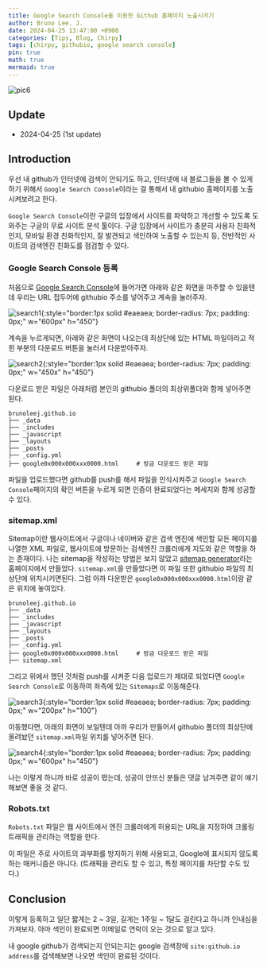 ```yaml
---
title: Google Search Console을 이용한 Github 홈페이지 노출시키기
author: Bruno Lee. J.
date: 2024-04-25 13:47:00 +0900
categories: [Tips, Blog, Chirpy]
tags: [chirpy, githubio, google search console]
pin: true
math: true
mermaid: true
---
```


![pic6](https://github.com/cotes2020/jekyll-theme-chirpy/assets/62800365/851dbd8d-595a-4840-a372-3ecfe9c0061b)

## Update
- 2024-04-25 (1st update)

## Introduction
우선 내 github가 인터넷에 검색이 안되기도 하고, 인터넷에 내 블로그들을 볼 수 있게 하기 위해서 `Google Search Console`이라는 걸 통해서 내 githubio 홈페이지를 노출시켜보려고 한다.

`Google Search Console`이란 구글의 입장에서 사이트를 파악하고 개선할 수 있도록 도와주는 구글의 무료 사이트 분석 툴이다. 구글 입장에서 사이트가 충분히 사용자 친화적인지, 모바일 환경 친화적인지, 잘 발견되고 색인하여 노출할 수 있는지 등, 전반적인 사이트의 검색엔진 친화도를 점검할 수 있다.

### Google Search Console 등록
처음으로 [Google Search Console](https://search.google.com/search-console/about)에 들어가면 아래와 같은 화면을 마주할 수 있을텐데 우리는 URL 접두어에 githubio 주소를 넣어주고 계속을 눌러주자.

![search1](https://github.com/cotes2020/jekyll-theme-chirpy/assets/62800365/66f43e98-2159-41ca-9714-3ae0bd875cf3){:style="border:1px solid #eaeaea; border-radius: 7px; padding: 0px;" w="600px" h="450"}

계속을 누르게되면, 아래와 같은 화면이 나오는데 최상단에 있는 HTML 파일이라고 적힌 부분의 다운로드 버튼을 눌러서 다운받아주자. 

![search2](https://github.com/cotes2020/jekyll-theme-chirpy/assets/62800365/e1d6e643-56cb-49f4-a58a-5b8614e22987){:style="border:1px solid #eaeaea; border-radius: 7px; padding: 0px;" w="450x" h="450"}

다운로드 받은 파일은 아래처럼 본인의 githubio 폴더의 최상위폴더와 함께 넣어주면 된다.
```plaintext
brunoleej.github.io
├── _data
├── _includes
├── _javascript
├── _layouts
├── _posts
├── _config.yml
├── google0x000x000xxx0000.html     # 방금 다운로드 받은 파일
```

파일을 업로드했다면 github를 push를 해서 파일을 인식시켜주고 `Google Search Console`페이지의 확인 버튼을 누르게 되면 인증이 완료되었다는 메세지와 함께 성공할 수 있다.

### sitemap.xml
Sitemap이란 웹사이트에서 구글이나 네이버와 같은 검색 엔진에 색인할 모든 페이지를 나열한 XML 파일로, 웹사이트에 방문하는 검색엔진 크롤러에게 지도와 같은 역할을 하는 존재이다. 나는 sitemap을 작성하는 방법은 보지 않았고 [sitemap generator](https://www.xml-sitemaps.com/)라는 홈페이지에서 만들었다. `sitemap.xml`을 만들었다면 이 파일 또한 githubio 파일의 최상단에 위치시키면된다. 그럼 아까 다운받은 `google0x000x000xxx0000.html`이랑 같은 위치에 놓여있다.
```plaintext
brunoleej.github.io
├── _data
├── _includes
├── _javascript
├── _layouts
├── _posts
├── _config.yml
├── google0x000x000xxx0000.html     # 방금 다운로드 받은 파일
├── sitemap.xml
```

그리고 위에서 했던 것처럼 push를 시켜준 다음 업로드가 제대로 되었다면 `Google Search Console`로 이동하여 좌측에 있는 `Sitemaps`로 이동해준다.

![search3](https://github.com/cotes2020/jekyll-theme-chirpy/assets/62800365/731a287d-07d4-47bc-90b0-4a60390fb3db){:style="border:1px solid #eaeaea; border-radius: 7px; padding: 0px;" w="200px" h="100"}

이동했다면, 아래의 화면이 보일텐데 아까 우리가 만들어서 githubio 폴더의 최상단에 올려놨던 `sitemap.xml`파일 위치를 넣어주면 된다.

![search4](https://github.com/cotes2020/jekyll-theme-chirpy/assets/62800365/853ec2ee-e302-4041-8c2b-250c5a2cedd8){:style="border:1px solid #eaeaea; border-radius: 7px; padding: 0px;" w="600px" h="450"}

나는 이렇게 하니까 바로 성공이 떴는데, 성공이 안뜨신 분들은 댓글 남겨주면 같이 얘기해보면 좋을 것 같다.


### Robots.txt

`Robots.txt` 파일은 웹 사이트에서 엔진 크롤러에게 허용되는 URL을 지정하여 크롤링 트래픽을 관리하는 역할을 한다.

이 파일은 주로 사이트의 과부화를 방지하기 위해 사용되고, Google에 표시되지 않도록 하는 매커니즘은 아니다. (트래픽을 관리도 할 수 있고, 특정 페이지를 차단할 수도 있다.)



## Conclusion
이렇게 등록하고 일단 짧게는 2 ~ 3일, 길게는 1주일 ~ 1달도 걸린다고 하니까 인내심을 가져보자. 아마 색인이 완료되면 이메일로 연락이 오는 것으로 알고 있다.

내 google github가 검색되는지 안되는지는 google 검색창에 `site:github.io address`를 검색해보면 나오면 색인이 완료된 것이다.

